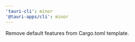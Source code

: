 ```yaml
---
'tauri-cli': minor
'@tauri-apps/cli': minor
---
```


Remove default features from Cargo.toml template.
